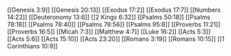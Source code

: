[[Genesis 3:9]]
[[Genesis 20:13]]
[[Exodus 17:2]]
[[Exodus 17:7]]
[[Numbers 14:22]]
[[Deuteronomy 13:6]]
[[2 Kings 6:32]]
[[Psalms 50:18]]
[[Psalms 78:18]]
[[Psalms 78:40]]
[[Psalms 78:56]]
[[Psalms 95:8]]
[[Proverbs 11:21]]
[[Proverbs 16:5]]
[[Micah 7:3]]
[[Matthew 4:7]]
[[Luke 16:2]]
[[Acts 5:3]]
[[Acts 5:6]]
[[Acts 15:10]]
[[Acts 23:20]]
[[Romans 3:19]]
[[Romans 10:15]]
[[1 Corinthians 10:9]]
